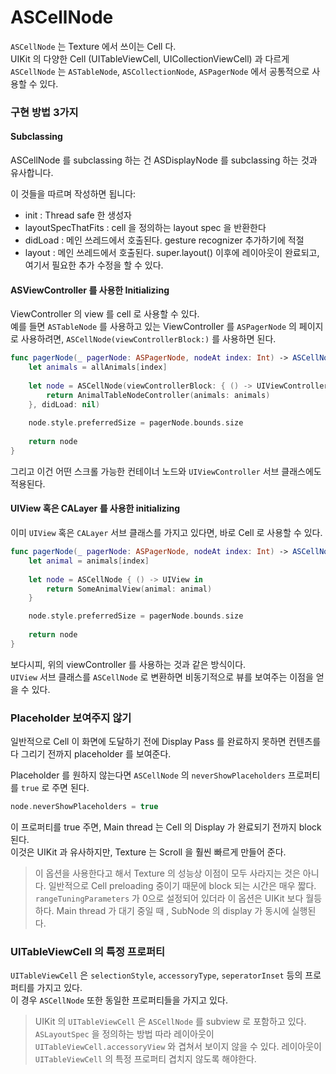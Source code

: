 # ASCellNode

`ASCellNode` 는 Texture 에서 쓰이는 Cell 다.   
UIKit 의 다양한 Cell \(UITableViewCell, UICollectionViewCell\) 과 다르게 `ASCellNode` 는 `ASTableNode`, `ASCollectionNode`, `ASPagerNode` 에서 공통적으로 사용할 수 있다.

### 구현 방법 3가지

#### Subclassing

ASCellNode 를 subclassing 하는 건 ASDisplayNode 를 subclassing 하는 것과 유사합니다.

이 것들을 따르며 작성하면 됩니다:

* init : Thread safe 한 생성자
* layoutSpecThatFits : cell 을 정의하는 layout spec 을 반환한다
* didLoad : 메인 쓰레드에서 호출된다. gesture recognizer 추가하기에 적절
* layout : 메인 쓰레드에서 호출된다. super.layout\(\) 이후에 레이아웃이 완료되고, 여기서 필요한 추가 수정을 할 수 있다.

#### ASViewController 를 사용한 Initializing

ViewController 의 view 를 cell 로 사용할 수 있다.  
예를 들면 `ASTableNode` 를 사용하고 있는 ViewController 를 `ASPagerNode` 의 페이지로 사용하려면, `ASCellNode(viewControllerBlock:)` 를 사용하면 된다.

```swift
func pagerNode(_ pagerNode: ASPagerNode, nodeAt index: Int) -> ASCellNode {
    let animals = allAnimals[index]
    
    let node = ASCellNode(viewControllerBlock: { () -> UIViewController in
        return AnimalTableNodeController(animals: animals)
    }, didLoad: nil)
    
    node.style.preferredSize = pagerNode.bounds.size
    
    return node
}
```

그리고 이건 어떤 스크롤 가능한 컨테이너 노드와 `UIViewController` 서브 클래스에도 적용된다.

#### UIView 혹은 CALayer 를 사용한 initializing

이미 `UIView` 혹은 `CALayer` 서브 클래스를 가지고 있다면, 바로 Cell 로 사용할 수 있다.

```swift
func pagerNode(_ pagerNode: ASPagerNode, nodeAt index: Int) -> ASCellNode {
    let animal = animals[index]
    
    let node = ASCellNode { () -> UIView in
        return SomeAnimalView(animal: animal)
    }

    node.style.preferredSize = pagerNode.bounds.size
    
    return node
}
```

보다시피, 위의 viewController 를 사용하는 것과 같은 방식이다.  
`UIView` 서브 클래스를 `ASCellNode` 로 변환하면 비동기적으로 뷰를 보여주는 이점을 얻을 수 있다.

### Placeholder 보여주지 않기

일반적으로 Cell 이 화면에 도달하기 전에 Display Pass 를 완료하지 못하면 컨텐츠를 다 그리기 전까지 placeholder 를 보여준다.

Placeholder 를 원하지 않는다면 `ASCellNode` 의 `neverShowPlaceholders` 프로퍼티를 `true` 로 주면 된다.

```swift
node.neverShowPlaceholders = true
```

이 프로퍼티를 true 주면, Main thread 는 Cell 의  Display 가 완료되기 전까지 block 된다.  
이것은 UIKit 과 유사하지만, Texture 는 Scroll 을 훨씬 빠르게 만들어 준다.

> 이 옵션을 사용한다고 해서 Texture 의 성능상 이점이 모두 사라지는 것은 아니다. 일반적으로 Cell  preloading 중이기 때문에 block 되는 시간은 매우 짧다. `rangeTuningParameters` 가 0으로 설정되어 있더라 이 옵션은 UIKit 보다 월등하다. Main thread 가 대기 중일 때 , SubNode 의 display 가 동시에 실행된다.

### UITableViewCell 의 특정 프로퍼티

`UITableViewCell` 은 `selectionStyle`, `accessoryType`, `seperatorInset` 등의 프로퍼티를 가지고 있다.  
이 경우 `ASCellNode` 또한 동일한 프로퍼티들을 가지고 있다.

> UIKit 의 `UITableViewCell` 은 `ASCellNode` 를 subview 로 포함하고 있다.  
> `ASLayoutSpec` 을 정의하는 방법 따라 레이아웃이 `UITableViewCell.accessoryView` 와 겹쳐서 보이지 않을 수 있다. 레이아웃이 `UITableViewCell` 의 특정 프로퍼티 겹치지 않도록 해야한다.

